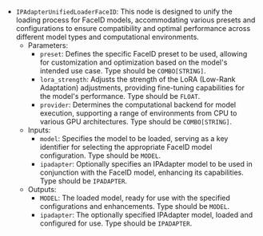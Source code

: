 - `IPAdapterUnifiedLoaderFaceID`: This node is designed to unify the loading process for FaceID models, accommodating various presets and configurations to ensure compatibility and optimal performance across different model types and computational environments.
    - Parameters:
        - `preset`: Defines the specific FaceID preset to be used, allowing for customization and optimization based on the model's intended use case. Type should be `COMBO[STRING]`.
        - `lora_strength`: Adjusts the strength of the LoRA (Low-Rank Adaptation) adjustments, providing fine-tuning capabilities for the model's performance. Type should be `FLOAT`.
        - `provider`: Determines the computational backend for model execution, supporting a range of environments from CPU to various GPU architectures. Type should be `COMBO[STRING]`.
    - Inputs:
        - `model`: Specifies the model to be loaded, serving as a key identifier for selecting the appropriate FaceID model configuration. Type should be `MODEL`.
        - `ipadapter`: Optionally specifies an IPAdapter model to be used in conjunction with the FaceID model, enhancing its capabilities. Type should be `IPADAPTER`.
    - Outputs:
        - `MODEL`: The loaded model, ready for use with the specified configurations and enhancements. Type should be `MODEL`.
        - `ipadapter`: The optionally specified IPAdapter model, loaded and configured for use. Type should be `IPADAPTER`.
